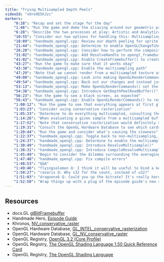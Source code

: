 ```yaml
---
title: "Trying Multisampled Depth Peels"
videoId: "vOre9E5hJzc"
markers:
    "0:28": "Recap and set the stage for the day"
    "1:46": "Run the game and demo the aliasing around our geometric primitives"
    "6:28": "Describe the two processes at play: Artistic and Analytical Antialiasing"
    "10:55": "Consider our two options for handling this: Multisampling and Conservative Rasterization [see Resources, Khronos]"
    "18:09": "handmade_opengl.cpp: Review our depth peeling for sprite rendering"
    "21:44": "handmade_opengl.cpp: Determine to enable OpenGLChangeToSettings() to perform multisampling only on the front-most depth peel buffer"
    "26:20": "handmade_opengl.cpp: Consider how to perform the composite"
    "31:02": "handmade_opengl.cpp: Add ResolveHandle to opengl_framebuffer, and introduce SetDefaultFramebufferTextureParameters() and FramebufferTexImage()"
    "41:02": "handmade_opengl.cpp: Enable CreateFramebuffer() to create a ResolveFramebuffer for multisampling"
    "43:27": "Run the game to make sure that it works okay"
    "43:38": "handmade_opengl.cpp: Enable the multisampling path"
    "47:29": "Note that we cannot render from a multisampled texture as if it was a regular texture"
    "49:00": "handmade_opengl.cpp: Look into making OpenGLRenderCommands() conditionally bind depending on whether or not we're multisampling"
    "49:54": "handmade_opengl.cpp: Back out our changes and instead just create two framebuffers: one multisampled, one not"
    "53:13": "handmade_opengl.cpp: Make OpenGLRenderCommands() set the correct PeelBuffer for multisampling"
    "54:38": "handmade_opengl.cpp: Introduce GetDepthPeelReadBuffer()"
    "56:23": "Run the game to see a black screen, as expected"
    "56:43": "handmade_opengl.cpp: Enable OpenGLRenderCommands() to resolve our framebuffers"
    "1:00:12": "Run the game to see that everything appears at first glance to be working, but is a lot slower than we'd like"
    "1:03:23": "Consider using conservative rasterization"
    "1:05:33": "Determine to do everything multisampled, consulting the OpenGL documentation for sampler2DMS [see Resources, OpenGL Registry]"
    "1:14:26": "When evaluating a given sample from a multisampled buffer, we want to get its corresponding depth sample"
    "1:17:52": "Note that conservative rasterization would definitely solve our problem"
    "1:19:31": "Consult the OpenGL Hardware Database to see which cards support GL_NV_conservative_raster and GL_INTEL_conservative_rasterization [see Resources, OpenGL Hardware Database]"
    "1:20:44": "Run the game and consider what's causing the slowness"
    "1:22:37": "handmade_opengl.cpp: Toggle back to non-multisampling, run the game to see that the frame rate is fine, and continue considering the slowness"
    "1:24:37": "handmade_opengl.cpp: Determine to enable the multisampling path to pick the closest depth value [see Resources, OpenGL Registry]"
    "1:30:49": "handmade_opengl.cpp: Introduce ResolveMultisample()"
    "1:38:31": "handmade_opengl.cpp: Introduce CompileResolveMultisample() shader"
    "1:45:49": "Begin to consider the dilemma surrounding the averaging process"
    "1:47:48": "handmade_opengl.cpp: Fix compile errors"
    "1:48:53": "Q&A"
    "1:49:46": "flyingsolomon Q: I think it will be useful to bind a key to topmost window as there is a key to full screen, then you will not have to resize your editor for live code editing. Also, since I bound the ` key to -> in my editor I'm a very happy panda, warm recomendations"
    "1:50:27": "ravarix Q: Why s32 for the count, instead of u32?"
    "1:51:03": "dragoonx6 Q: Could you up the bitrate? It's really hard to watch when there's too much movement on the screen. It gets all blurry and pixelated. Not exaggerating when I say it makes my eyes watery"
    "1:52:50": "Wrap things up with a plug of the episode guide's new search feature [see Resources, Handmade Hero]"
---
```


## Resources

* docs.GL [glBlitFramebuffer](http://docs.gl/gl3/glBlitFramebuffer)
* Handmade Hero, [Episode Guide](https://hero.handmade.network/episodes)
* Khronos, [NV_conservative_raster](https://www.khronos.org/registry/OpenGL/extensions/NV/NV_conservative_raster.txt)
* OpenGL Hardware Database, [GL_INTEL_conservative_rasterization](http://opengl.gpuinfo.org/gl_listreports.php?listreportsbyextension=GL_INTEL_conservative_rasterization)
* OpenGL Hardware Database, [GL_NV_conservative_raster](http://opengl.gpuinfo.org/gl_listreports.php?listreportsbyextension=GL_NV_conservative_raster)
* OpenGL Registry, [OpenGL 3.2 (Core Profile)](https://khronos.org/registry/OpenGL/specs/gl/glspec32.core.pdf)
* OpenGL Registry, [The OpenGL Shading Language 1.50 Quick Reference Card](https://www.khronos.org/files/opengl-quick-reference-card.pdf)
* OpenGL Registry, [The OpenGL Shading Language](https://khronos.org/registry/OpenGL/specs/gl/GLSLangSpec.1.50.pdf)

